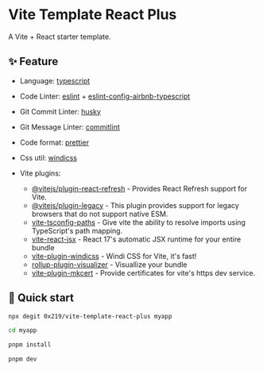 # Vite Template React Plus

A Vite + React starter template.

## ✨ Feature

- Language: [typescript](https://www.typescriptlang.org/)
- Code Linter: [eslint](https://eslint.org/) + [eslint-config-airbnb-typescript](https://www.npmjs.com/package/eslint-config-airbnb-typescript)
- Git Commit Linter: [husky](https://github.com/typicode/husky)
- Git Message Linter: [commitlint](https://github.com/conventional-changelog/commitlint)
- Code format: [prettier](https://prettier.io/)
- Css util: [windicss](https://windicss.org/)
- Vite plugins:

  - [@vitejs/plugin-react-refresh](https://github.com/vitejs/vite/tree/main/packages/plugin-react-refresh#readme) - Provides React Refresh support for Vite.
  - [@vitejs/plugin-legacy](https://github.com/vitejs/vite/tree/main/packages/plugin-legacy#readme) - This plugin provides support for legacy browsers that do not support native ESM.
  - [vite-tsconfig-paths](https://github.com/aleclarson/vite-tsconfig-paths) - Give vite the ability to resolve imports using TypeScript's path mapping.
  - [vite-react-jsx](https://github.com/alloc/vite-react-jsx#readme) - React 17's automatic JSX runtime for your entire bundle
  - [vite-plugin-windicss](https://github.com/windicss/vite-plugin-windicss) - Windi CSS for Vite, it's fast!
  - [rollup-plugin-visualizer](https://github.com/btd/rollup-plugin-visualizer) - Visuallize your bundle
  - [vite-plugin-mkcert](https://github.com/liuweiGL/vite-plugin-mkcert) - Provide certificates for vite's https dev service.

## 🎉 Quick start

```bash
npx degit 0x219/vite-template-react-plus myapp

cd myapp

pnpm install

pnpm dev
```
